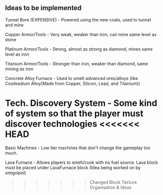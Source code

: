 ## Ideas to be implemented

Tunnel Bore (EXPENSIVE) - Powered using the new coals, used to tunnel and mine

Copper Armor/Tools - Very weak, weaker than iron, can mine same level as stone

Platinum Armor/Tools - Strong, almost as strong as diamond, mines same level as iron

Titanium Armor/Tools - Stronger than iron, weaker than diamond, same mining as iron

Concrete Alloy Furnace - Used to smelt advanced ores/alloys (like Cosileadium Alloy(Made from Copper, Silicon, Lead, and Titanium))

Tech. Discovery System - Some kind of system so that the player must discover technologies
<<<<<<< HEAD
=======

Basic Machines - Low tier machines that don't change the gameplay too much.

Lava Furnace - Allows players to smelt/cook with no fuel source. Lava block must be placed under LavaFurnace block (Idea being worked on by smigolpol)
>>>>>>> Changed Block Texture Organisation & Ideas
